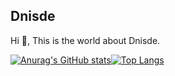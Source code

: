 ## Dnisde
Hi 👋, This is the world about Dnisde.

[![Anurag's GitHub stats](https://github-readme-stats.vercel.app/api?username=Dnisde&hide=jupyter%20notebook&show_icons=true&locale=en&show_icons=true&theme=nightowl&border_radius=0&include_all_commits=true&line_height=20&bg_color=3,b6fcd5,b0e5ea,c7dcf9)](https://github.com/anuraghazra/github-readme-stats)[![Top Langs](https://github-readme-stats.vercel.app/api/top-langs/?username=Dnisde&hide=jupyter%20notebook&layout=compact&theme=vue&border_radius=0&card_width=300)](https://github.com/anuraghazra/github-readme-stats)

[//]: <gradient parameter: &bg_color=3,b6fcd5,b0e5ea,c7dcf9>
